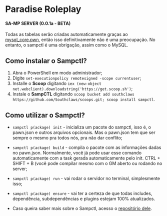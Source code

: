 # Paradise Roleplay
#### SA-MP SERVER (0.0.1a - BETA)
 
Todas as tabelas serão criadas automaticamente graças ao [mysql_core.pwn](https://github.com/Raayzeck/paradise-roleplay/blob/main/gamemodes/modules/core/database/mysql_core.pwn), então isso definitivamente não é uma preocupação. No entanto, o sampctl é uma obrigação, assim como o MySQL.

## Como instalar o Sampctl?

1. Abra o PowerShell em modo administrador;
2. Digite `set-executionpolicy remotesigned -scope currentuser`;
3. Installe o **Scoop** digitando `iex (new-object net.webclient).downloadstring('https://get.scoop.sh')`;
4. Instale o **SampCTL** digitando `scoop bucket add southclaws https://github.com/Southclaws/scoops.git; scoop install sampctl`.

## Como utilizar o Sampctl?

- `sampctl p(ackage) init` - inicializa um pacote do sampctl, isso é, o pawn.json e outros arquivos opcionais. Mas o pawn.json tem que ser sempre o mesmo pra todos nós, pra não dar conflito;
- `sampctl p(ackage) build` - compila o pacote com as informações dadas no pawn.json. Normalmente, você já pode usar esse comando automaticamente com a task gerada automaticamente pelo init. CTRL + SHIFT + B (você pode compilar mesmo com o GM aberto ou rodando no server;
- `sampctl p(ackage) run` - vai rodar o servidor no terminal, simplesmente isso;
- `sampctl p(ackage) ensure` - vai ter a certeza de que todas includes, dependência, subdependências e plugins estejam 100% atualizados.

- Caso queira saber mais sobre o Sampctl, acesso o [repositório dele](https://github.com/Southclaws/sampctl).
